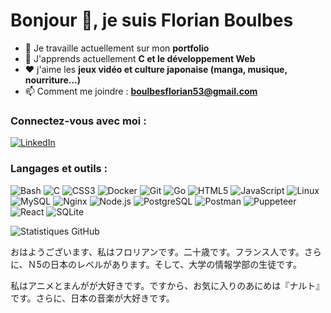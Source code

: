 # Bonjour 👋, je suis Florian Boulbes

- 🔭 Je travaille actuellement sur mon **portfolio**
- 🌱 J'apprends actuellement **C et le développement Web**
- ❤️ j'aime les **jeux vidéo et culture japonaise (manga, musique, nourriture...)**
- 📫 Comment me joindre : **boulbesflorian53@gmail.com**

### Connectez-vous avec moi :

[![LinkedIn](https://img.shields.io/badge/-LinkedIn-0077B5?style=flat&logo=Linkedin&logoColor=white)](https://linkedin.com/in/florian-boulbes)

### Langages et outils :

![Bash](https://img.shields.io/badge/-Bash-4EAA25?style=flat&logo=gnu-bash&logoColor=white)
![C](https://img.shields.io/badge/-C-A8B9CC?style=flat&logo=c&logoColor=white)
![CSS3](https://img.shields.io/badge/-CSS3-1572B6?style=flat&logo=css3&logoColor=white)
![Docker](https://img.shields.io/badge/-Docker-2496ED?style=flat&logo=docker&logoColor=white)
![Git](https://img.shields.io/badge/-Git-F05032?style=flat&logo=git&logoColor=white)
![Go](https://img.shields.io/badge/-Go-00ADD8?style=flat&logo=go&logoColor=white)
![HTML5](https://img.shields.io/badge/-HTML5-E34F26?style=flat&logo=html5&logoColor=white)
![JavaScript](https://img.shields.io/badge/-JavaScript-F7DF1E?style=flat&logo=javascript&logoColor=black)
![Linux](https://img.shields.io/badge/-Linux-FCC624?style=flat&logo=linux&logoColor=black)
![MySQL](https://img.shields.io/badge/-MySQL-4479A1?style=flat&logo=mysql&logoColor=white)
![Nginx](https://img.shields.io/badge/-Nginx-009639?style=flat&logo=nginx&logoColor=white)
![Node.js](https://img.shields.io/badge/-Node.js-339933?style=flat&logo=node.js&logoColor=white)
![PostgreSQL](https://img.shields.io/badge/-PostgreSQL-336791?style=flat&logo=postgresql&logoColor=white)
![Postman](https://img.shields.io/badge/-Postman-FF6C37?style=flat&logo=postman&logoColor=white)
![Puppeteer](https://img.shields.io/badge/-Puppeteer-40B5A4?style=flat&logo=puppeteer&logoColor=white)
![React](https://img.shields.io/badge/-React-61DAFB?style=flat&logo=react&logoColor=black)
![SQLite](https://img.shields.io/badge/-SQLite-003B57?style=flat&logo=sqlite&logoColor=white)

![Statistiques GitHub](https://github-readme-stats.vercel.app/api?username=utokasan&show_icons=true&locale=fr)

おはようございます、私はフロリアンです。二十歳です。フランス人です。さらに、Ｎ5の日本のレベルがあります。そして、大学の情報学部の生徒です。

私はアニメとまんがが大好きです。ですから、お気に入りのあにめは『ナルト』です。さらに、日本の音楽が大好きです。
